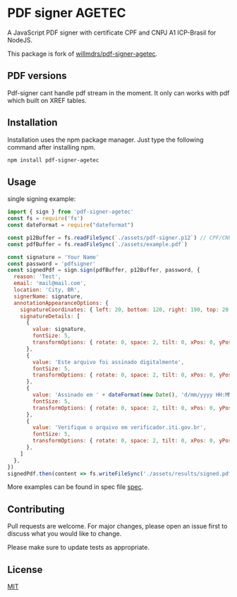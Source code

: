 # PDF signer AGETEC

A JavaScript PDF signer with certificate CPF and CNPJ A1 ICP-Brasil for NodeJS. 

This package is fork of [willmdrs/pdf-signer-agetec](https://github.com/willmdrs/pdf-signer-agetec).

## PDF versions
Pdf-signer cant handle pdf stream in the moment. It only can works with pdf which built on XREF tables. 


## Installation

Installation uses the npm package manager. Just type the following command after installing npm.

```bash
npm install pdf-signer-agetec
```

## Usage

single signing example:
```javascript
import { sign } from 'pdf-signer-agetec'
const fs = require('fs')
const dateFormat = require("dateformat")

const p12Buffer = fs.readFileSync(`./assets/pdf-signer.p12`) // CPF/CNPJ A1 ICP-Brasil: Use original .pfx file 
const pdfBuffer = fs.readFileSync(`./assets/example.pdf`)

const signature = 'Your Name'
const password = 'pdfsigner'
const signedPdf = sign.sign(pdfBuffer, p12Buffer, password, {
  reason: 'Test',
  email: 'mail@mail.com',
  location: 'City, BR',
  signerName: signature,
  annotationAppearanceOptions: {
    signatureCoordinates: { left: 20, bottom: 120, right: 190, top: 20 },
    signatureDetails: [
      {
        value: signature,
        fontSize: 5,
        transformOptions: { rotate: 0, space: 2, tilt: 0, xPos: 0, yPos: 32 },
      },
      {
        value: 'Este arquivo foi assinado digitalmente',
        fontSize: 5,
        transformOptions: { rotate: 0, space: 2, tilt: 0, xPos: 0, yPos: 25.4 },
      },
      {
        value: 'Assinado em ' + dateFormat(new Date(), 'd/mm/yyyy HH:MM:ss'),
        fontSize: 5,
        transformOptions: { rotate: 0, space: 2, tilt: 0, xPos: 0, yPos: 18 },
      },
      {
        value: 'Verifique o arquivo em verificador.iti.gov.br',
        fontSize: 5,
        transformOptions: { rotate: 0, space: 2, tilt: 0, xPos: 0, yPos: 11 },
      },
    ]
  },
})
signedPdf.then(content => fs.writeFileSync('./assets/results/signed.pdf', content))
```
More examples can be found in spec file [spec](https://github.com/willmdrs/pdf-signer-agetec/blob/master/src/sign.spec.ts).

## Contributing
Pull requests are welcome. For major changes, please open an issue first to discuss what you would like to change.

Please make sure to update tests as appropriate.

## License
[MIT](https://choosealicense.com/licenses/mit/)
